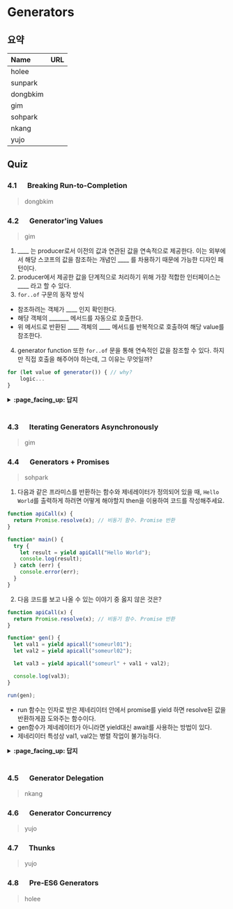 # Generators

## 요약

| Name     | URL |
| :------- | :-- |
| holee    |     |
| sunpark  |     |
| dongbkim |     |
| gim      |     |
| sohpark  |     |
| nkang    |     |
| yujo     |     |

## Quiz

### 4.1 　 Breaking Run-to-Completion

> dongbkim

### 4.2 　 Generator'ing Values

> gim
 
1. ____ 는 producer로서 이전의 값과 연관된 값을 연속적으로 제공한다. 이는 외부에서 해당 스코프의 값을 참조하는 개념인 ____ 를 차용하기 때문에 가능한 디자인 패턴이다.
2. producer에서 제공한 값을 단계적으로 처리하기 위해 가장 적합한 인터페이스는 ____ 라고 할 수 있다.
3. `for..of` 구문의 동작 방식
  - 참조하려는 객체가 ____ 인지 확인한다.
  - 해당 객체의 _______ 메서드를 자동으로 호출한다.
  - 위 메서드로 반환된 ____ 객체의 ____ 메서드를 반복적으로 호출하여 해당 value를 참조한다.
4. generator function 또한 `for..of` 문을 통해 연속적인 값을 참조할 수 있다. 하지만 직접 호출을 해주어야 하는데, 그 이유는 무엇일까?
```js
for (let value of generator()) { // why?
    logic...
}
```

<details>
<summary> <b> :page_facing_up: 답지 </b>  </summary>

  
1. Generator / Closure
2. Iterator
3. iterable / `Symbol.iterator` / iterator / `next`
4. 다른 iterable은 `Symbol.iterator` 메서드를 가지고 있는 반면, generator function 은 반환된 iterator 객체가 해당 메서드와 `next`를 모두 가지고 있기 때문에 iterable 이면서 iterator 라고 할 수 있다.

</div>
</details>
<br>

### 4.3 　 Iterating Generators Asynchronously

> gim

### 4.4 　 Generators + Promises

> sohpark

1. 다음과 같은 프라미스를 반환하는 함수와 제네레이터가 정의되어 있을 때, `Hello World`를 출력하게 하려면 어떻게 해야할지 then을 이용하여 코드를 작성해주세요.

```javascript
function apiCall(x) {
  return Promise.resolve(x); // 비동기 함수. Promise 반환
}

function* main() {
  try {
    let result = yield apiCall("Hello World");
    console.log(result);
  } catch (err) {
    console.error(err);
  }
}
```

2. 다음 코드를 보고 나올 수 있는 이야기 중 옳지 않은 것은?

```javascript
function apiCall(x) {
  return Promise.resolve(x); // 비동기 함수. Promise 반환
}

function* gen() {
  let val1 = yield apicall("someurl01");
  let val2 = yield apicall("someurl02");

  let val3 = yield apicall("someurl" + val1 + val2);

  console.log(val3);
}

run(gen);
```

- run 함수는 인자로 받은 제네리이터 안에서 promise를 yield 하면 resolve된 값을 반환하게끔 도와주는 함수이다.
- gen함수가 제네레이터가 아니라면 yield대신 await를 사용하는 방법이 있다.
- 제네리이터 특성상 val1, val2는 병렬 작업이 불가능하다.

<details>
<summary> <b> :page_facing_up: 답지 </b>  </summary>
<div markdown="1">

1.

```javascript
let it = main();
let p = it.next().value;
p.then(
  (res) => {
    it.next(res);
  },
  (err) => {
    it.throw(err);
  }
);
```

2. `제네리이터 함수의 특성상 val1, val2는 병렬 작업이 불가능하다.`는 잘못된 말로, val1과 val2를 얻어오는 Promise는 병렬적으로 작업이 가능하다. yield와 Promise.all을 이용하는 방법이 있는데, 책에서 소개된 방법들은 아래와 같다.

```javascript
function* gen() {
  let p1 = apicall("someurl01");
  let p2 = apicall("someurl02");

  let val1 = yield p1;
  let val2 = yield p2;

  let val3 = yield apicall("someurl" + val1 + val2);

  console.log(val3);
}
```

```javascript
function* gen() {
  let vals = yield Promise.all([apicall("someurl01"), apicall("someurl02")]);

  let [val1, val2] = vals;

  let val3 = yield apicall("someurl" + val1 + val2);

  console.log(val3);
}
```

</div>
</details>
<br>

### 4.5 　 Generator Delegation

> nkang

### 4.6 　 Generator Concurrency

> yujo

### 4.7 　 Thunks

> yujo

### 4.8 　 Pre-ES6 Generators

> holee
